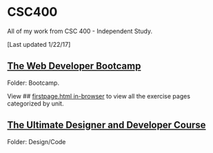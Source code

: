 # CSC400
All of my work from CSC 400 - Independent Study.

[Last updated 1/22/17]

## [The Web Developer Bootcamp](https://www.udemy.com/the-web-developer-bootcamp/learn/v4/overview)
Folder: Bootcamp.

View ## [firstpage.html in-browser](http://htmlpreview.github.io/?https://github.com/dnewberr/CSC400/blob/master/Bootcamp/index.html) to view all the exercise pages categorized by unit.

## [The Ultimate Designer and Developer Course](https://www.udemy.com/web-developer-course/learn/v4/content)
Folder: Design/Code
